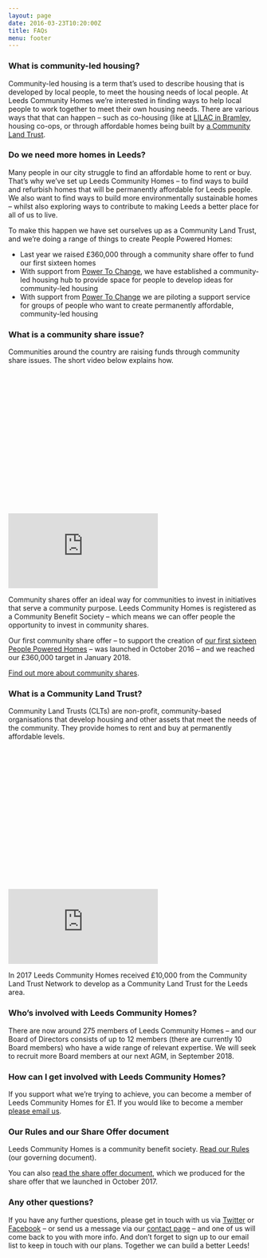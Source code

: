 ```yaml
---
layout: page
date: 2016-03-23T10:20:00Z
title: FAQs
menu: footer
---
```


### What is community-led housing?

Community-led housing is a term that’s used to describe housing that is developed by local people, to meet the housing needs of local people. At Leeds Community Homes we’re interested in finding ways to help local people to work together to meet their own housing needs. There are various ways that that can happen – such as co-housing (like at [LILAC in Bramley](http://www.lilac.coop/), housing co-ops, or through affordable homes being built by [a Community Land Trust](http://www.communitylandtrusts.org.uk/).

### Do we need more homes in Leeds?

Many people in our city struggle to find an affordable home to rent or buy. That’s why we’ve set up Leeds Community Homes – to find ways to build and refurbish homes that will be permanently affordable for Leeds people. We also want to find ways to build more environmentally sustainable homes – whilst also exploring ways to contribute to making Leeds a better place for all of us to live.

To make this happen we have set ourselves up as a Community Land Trust, and we’re doing a range of things to create People Powered Homes:

- Last year we raised £360,000 through a community share offer to fund our first sixteen homes
- With support from [Power To Change](https://www.powertochange.org.uk), we have established a community-led housing hub to provide space for people to develop ideas for community-led housing
- With support from [Power To Change](https://www.powertochange.org.uk) we are piloting a support service for groups of people who want to create permanently affordable, community-led housing


### What is a community share issue?

Communities around the country are raising funds through community share issues. The short video below explains how.

<div class="fluid-width-video-wrapper" style="padding-top: 56.25%;"><iframe src="https://www.youtube.com/embed/q6w-311GBIM?feature=oembed" frameborder="0" allowfullscreen="" id="fitvid0"></iframe></div>

Community shares offer an ideal way for communities to invest in initiatives that serve a community purpose. Leeds Community Homes is registered as a Community Benefit Society – which means we can offer people the opportunity to invest in community shares.

Our first community share offer – to support the creation of [our first sixteen People Powered Homes](/homes/) – was launched in October 2016 – and we reached our £360,000 target in January 2018.


[Find out more about community shares](http://communityshares.org.uk/find-out-more/what-are-community-shares).

### What is a Community Land Trust?

Community Land Trusts (CLTs) are non-profit, community-based organisations that develop housing and other assets that meet the needs of the community. They provide homes to rent and buy at permanently affordable levels.

<div class="fluid-width-video-wrapper" style="padding-top: 56.25%;"><iframe src="https://www.youtube.com/embed/ujaSjnFSHTY?feature=oembed" frameborder="0" allowfullscreen="" id="fitvid1"></iframe></div>

In 2017 Leeds Community Homes received £10,000 from the Community Land Trust Network to develop as a Community Land Trust for the Leeds area.

### Who’s involved with Leeds Community Homes?

There are now around 275 members of Leeds Community Homes – and our Board of Directors consists of up to 12 members (there are currently 10 Board members) who have a wide range of relevant expertise.  We will seek to recruit more Board members at our next AGM, in September 2018.

### How can I get involved with Leeds Community Homes?

If you support what we’re trying to achieve, you can become a member of Leeds Community Homes for £1. If you would like to become a member [please email us](mailto:info@leedscommunityhomes.org.uk).


### Our Rules and our Share Offer document

Leeds Community Homes is a community benefit society.  [Read our Rules](/uploads/LCH-rules.pdf) (our governing document).

You can also [read the share offer document](/uploads/LCH-Share-Offer-Final.pdf), which we produced for the share offer that we launched in October 2017.

### Any other questions?

If you have any further questions, please get in touch with us via [Twitter](https://twitter.com/leedscommhomes) or [Facebook](https://www.facebook.com/LeedsCommunityHomes/) – or send us a message via our  [contact page](/contact/) – and one of us will come back to you with more info. And don’t forget to sign up to our email list to keep in touch with our plans. Together we can build a better Leeds!